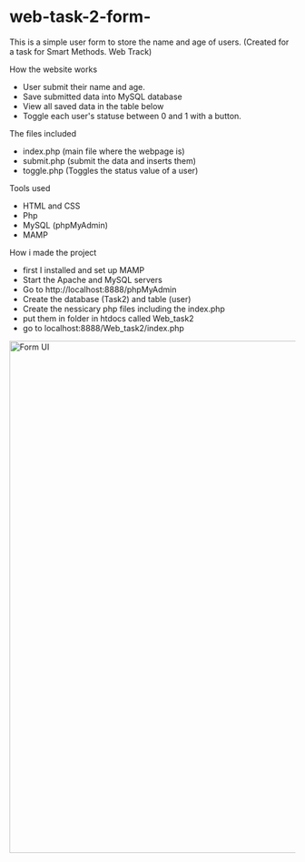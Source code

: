 # web-task-2-form-
This is a simple user form to store the name and age of users. (Created for a task for Smart Methods. Web Track)

How the website works
- User submit their name and age.
- Save submitted data into MySQL database
- View all saved data in the table below 
- Toggle each user's statuse between 0 and 1 with a button.

The files included 
- index.php (main file where the webpage is)
- submit.php (submit the data and inserts them)
- toggle.php (Toggles the status value of a user)

Tools used 
- HTML and CSS
- Php
- MySQL (phpMyAdmin)
- MAMP

How i made the project
- first I installed and set up MAMP
- Start the Apache and MySQL servers
- Go to http://localhost:8888/phpMyAdmin
- Create the database (Task2) and table (user) 
- Create the nessicary php files including the index.php
- put them in folder in htdocs called Web_task2 
- go to localhost:8888/Web_task2/index.php

<img width="1440" height="900" alt="Form UI" src="https://github.com/user-attachments/assets/505aa593-e10c-413a-b72e-4d5c86d00e40" />

